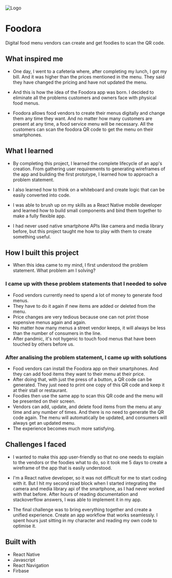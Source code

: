 
![Logo]()


# Foodora

Digital food menu vendors can create and get foodies to scan the QR code.


## What inspired me

- One day, I went to a cafeteria where, after completing my lunch, I got my bill. And it was higher than the prices mentioned in the menu. They said they have changed the pricing and have not updated the menu.

- And this is how the idea of the Foodora app was born. I decided to eliminate all the problems customers and owners face with physical food menus.

- Foodora allows food vendors to create their menus digitally and change them any time they want. And no matter how many customers are present at any time, a food service menu will be necessary. All the customers can scan the foodora QR code to get the menu on their smartphones.


## What I learned

- By completing this project, I learned the complete lifecycle of an app's creation. From gathering user requirements to generating wireframes of the app and building the first prototype, I learned how to approach a problem statement.

- I also learned how to think on a whiteboard and create logic that can be easily converted into code.

- I was able to brush up on my skills as a React Native mobile developer and learned how to build small components and bind them together to make a fully flexible app.

- I had never used native smartphone APIs like camera and media library before, but this project taught me how to play with them to create something useful.


## How I built this project

- When this idea came to my mind, I first understood the problem statement. What problem am I solving?

### I came up with these problem statements that I needed to solve

- Food vendors currently need to spend a lot of money to generate food menus.
- They have to do it again if new items are added or deleted from the menu.
- Price changes are very tedious because one can not print those expensive menus again and again.
- No matter how many menus a street vendor keeps, it will always be less than the number of consumers in the line.
- After pandmic, it's not hygenic to touch food menus that have been touched by others before us.

### After analising the problem statement, I came up with solutions

- Food vendors can install the Foodora app on their smartphones. And they can add food items they want to their menu at their price.
- After doing that, with just the press of a button, a QR code can be generated. They just need to print one copy of this QR code and keep it at their stall or restaurant.
- Foodies then use the same app to scan this QR code and the menu will be presented on their screen.
- Vendors can add, update, and delete food items from the menu at any time and any number of times. And there is no need to generate the QR code again. The menu will automatically be updated, and consumers will always get an updated menu.
- The experience becomes much more satisfying.




## Challenges I faced

- I wanted to make this app user-friendly so that no one needs to explain to the vendors or the foodies what to do, so it took me 5 days to create a wireframe of the app that is easily understood.

- I'm a React native developer, so it was not difficult for me to start coding with it. But I hit my second road block when I started integrating the camera and media library api of the smartphone, as I had never worked with that before. After hours of reading documentation and stackoverflow answers, I was able to implement it in my app.

- The final challenge was to bring everything together and create a unified experience. Create an app workflow that works seamlessly. I spent hours just sitting in my character and reading my own code to optimise it.


## Built with

- React Native
- Javascript
- React Navigation
- Firbase
